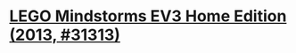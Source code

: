 # [LEGO Mindstorms EV3 Home Edition (2013, #31313)](https://www.lego.com/en-us/product/lego-mindstorms-ev3-31313)
